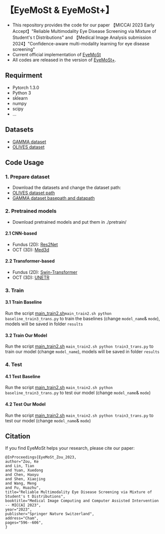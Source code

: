 # 【EyeMoSt & EyeMoSt+】 
* This repository provides the code for our paper 【MICCAI 2023 Early Accept】"Reliable Multimodality Eye Disease Screening via Mixture of Student's t Distributions" and 【Medical Image Analysis submission 2024】"Confidence-aware multi-modality learning for eye disease screening"
* Current official implementation of [EyeMoSt](https://arxiv.org/abs/2303.09790)
* All codes are released in the version of [EyeMoSt+](https://github.com/Cocofeat/EyeMoSt/tree/main/MedIA%E2%80%9924).

## Requirment
- Pytorch 1.3.0
- Python 3
- sklearn
- numpy
- scipy
- ...

## Datasets
* [GAMMA dataset](https://gamma.grand-challenge.org/)
* [OLIVES dataset](https://doi.org/10.5281/zenodo.7105232)

## Code Usage
### 1. Prepare dataset
* Download the datasets and change the dataset path:
* [OLIVES dataset path](https://github.com/Cocofeat/EyeMoSt/blob/fb471c67beafe70dfb4d67f896d3220ec0a48df3/MedIA%E2%80%9924/train3_trans.py#L409)
* [GAMMA dataset basepath and datapath](https://github.com/Cocofeat/EyeMoSt/blob/fb471c67beafe70dfb4d67f896d3220ec0a48df3/MedIA%E2%80%9924/train3_trans.py#L431)

### 2. Pretrained models
* Download pretrained models and put them in ./pretrain/

#### 2.1 CNN-based
* Fundus (2D): [Res2Net](https://github.com/LeiJiangJNU/Res2Net)
* OCT (3D):  [Med3d](https://github.com/cshwhale/Med3D)
#### 2.2 Transformer-based
* Fundus (2D): [Swin-Transformer](https://github.com/microsoft/Swin-Transformer)
* OCT (3D): [UNETR](https://github.com/Project-MONAI/research-contributions/tree/main/UNETR)

### 3. Train
#### 3.1 Train Baseline
Run the script [main_train2.sh](https://github.com/Cocofeat/EyeMoSt/blob/main/MedIA%E2%80%9924/main_train2.sh)```main_train2.sh python baseline_train3_trans.py``` to train the baselines (change ``` model_name ```& ```mode```), models will be saved in folder ```results```
#### 3.2 Train Our Model
Run the script [main_train2.sh](https://github.com/Cocofeat/EyeMoSt/blob/main/MedIA%E2%80%9924/main_train2.sh) ```main_train2.sh python train3_trans.py``` to train our model (change ``` model_name ```), models will be saved in folder ```results```
### 4. Test
#### 4.1 Test Baseline
Run the script [main_train2.sh](https://github.com/Cocofeat/EyeMoSt/blob/main/MedIA%E2%80%9924/main_train2.sh) ```main_train2.sh python baseline_train3_trans.py``` to test our model  (change ``` model_name ```& ```mode```)
#### 4.2 Test Our Model
Run the script [main_train2.sh](https://github.com/Cocofeat/EyeMoSt/blob/main/MedIA%E2%80%9924/main_train2.sh) ```main_train2.sh python train3_trans.py``` to test our model (change ``` model_name ```& ```mode```)

## Citation
If you find EyeMoSt helps your research, please cite our paper:
```
@InProceedings{EyeMoSt_Zou_2023,
author="Zou, Ke
and Lin, Tian
and Yuan, Xuedong
and Chen, Haoyu
and Shen, Xiaojing
and Wang, Meng
and Fu, Huazhu",
title="Reliable Multimodality Eye Disease Screening via Mixture of Student's t Distributions",
booktitle="Medical Image Computing and Computer Assisted Intervention -- MICCAI 2023",
year="2023",
publisher="Springer Nature Switzerland",
address="Cham",
pages="596--606",
}
```
